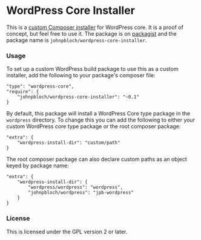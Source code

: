 # WordPress Core Installer
This is a [custom Composer installer](http://getcomposer.org/doc/articles/custom-installers.md) for WordPress core. It is a proof of concept, but feel free to use it. The package is on [packagist](http://packagist.org) and the package name is `johnpbloch/wordpress-core-installer`.

### Usage
To set up a custom WordPress build package to use this as a custom installer, add the following to your package's composer file:

```
"type": "wordpress-core",
"require": {
	"johnpbloch/wordpress-core-installer": "~0.1"
}
```

By default, this package will install a WordPress Core type package in the `wordpress` directory. To change this you can add the following to either your custom WordPress core type package or the root composer package:

```
"extra": {
	"wordpress-install-dir": "custom/path"
}
```

The root composer package can also declare custom paths as an object keyed by package name:

```
"extra": {
	"wordpress-install-dir": {
		"wordpress/wordpress": "wordpress",
		"johnpbloch/wordpress": "jpb-wordpress"
	}
}
```

### License
This is licensed under the GPL version 2 or later.